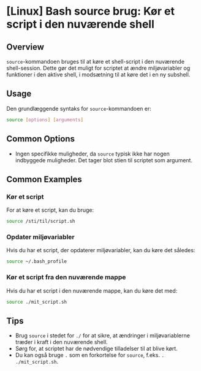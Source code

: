# [Linux] Bash source brug: Kør et script i den nuværende shell

## Overview
`source`-kommandoen bruges til at køre et shell-script i den nuværende shell-session. Dette gør det muligt for scriptet at ændre miljøvariabler og funktioner i den aktive shell, i modsætning til at køre det i en ny subshell.

## Usage
Den grundlæggende syntaks for `source`-kommandoen er:

```bash
source [options] [arguments]
```

## Common Options
- Ingen specifikke muligheder, da `source` typisk ikke har nogen indbyggede muligheder. Det tager blot stien til scriptet som argument.

## Common Examples

### Kør et script
For at køre et script, kan du bruge:

```bash
source /sti/til/script.sh
```

### Opdater miljøvariabler
Hvis du har et script, der opdaterer miljøvariabler, kan du køre det således:

```bash
source ~/.bash_profile
```

### Kør et script fra den nuværende mappe
Hvis du har et script i den nuværende mappe, kan du køre det med:

```bash
source ./mit_script.sh
```

## Tips
- Brug `source` i stedet for `./` for at sikre, at ændringer i miljøvariablerne træder i kraft i den nuværende shell.
- Sørg for, at scriptet har de nødvendige tilladelser til at blive kørt.
- Du kan også bruge `.` som en forkortelse for `source`, f.eks. `. ./mit_script.sh`.